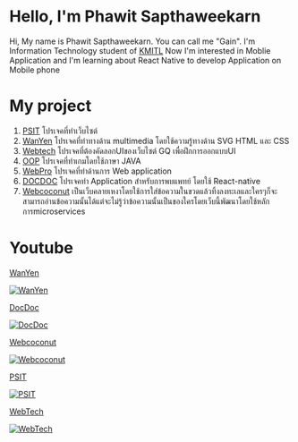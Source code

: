 # Hello, I'm Phawit Sapthaweekarn
Hi, My name is Phawit Sapthaweekarn. You can call me "Gain". I'm Information Technology student of [KMITL](https://www.it.kmitl.ac.th/en/) Now I'm interested in Moblie Application and I'm learning about React Native to develop Application on Mobile phone

# My project
1. [PSIT](https://github.com/phawit-s/PSIT-Project-2019) โปรเจคที่ทำเว็บไซต์
2. [WanYen](https://github.com/fluke1352/WanYen) โปรเจคที่ทำทางด้าน multimedia โดยใช้ความรู้ทางด้าน SVG HTML และ CSS
3. [Webtech](https://github.com/phawit-s/webtech-get-A) โปรเจคที่ต้องคัดลอกUIของเว็บไซต์ GQ เพื่อฝึกการออกแบบUI
4. [OOP](https://github.com/phawit-s/OOP_GET_A) โปรเจคที่ทำเกมโดยใช้ภาษา JAVA
5. [WebPro](https://github.com/phawit-s/webpro_GET_A) โปรเจคที่ทำด้านการ Web application
6. [DOCDOC](https://github.com/phawit-s/docdoc) โปรเจคทำ Application สำหรับการพบแพทย์ โดยใช้ React-native 
7. [Webcoconut](https://github.com/phawit-s/WebCoconut) เป็นเว็บคลายเหงาโดยใช้การใส่ข้อความในขวดแล้วทิ้งลงทะเลและใครๆก็จะสามารถอ่านข้อความนั้นได้แต่จะไม่รู้ว่าข้อความนั้นเป็นของใครโดยเว็บนี้พัฒนาโดยใช้หลักการmicroservices

# Youtube

[WanYen](https://www.youtube.com/watch?v=jvEHmKhoUWg)

[![WanYen](https://i.ytimg.com/an_webp/jvEHmKhoUWg/mqdefault_6s.webp?du=3000&sqp=CODappEG&rs=AOn4CLBcAKlQGqzxFzfpIeURs3O8rkfVoQ)](https://www.youtube.com/watch?v=jvEHmKhoUWg)

[DocDoc](https://youtu.be/MtHY7Z6pYSU)

[![DocDoc](https://i.ytimg.com/an_webp/MtHY7Z6pYSU/mqdefault_6s.webp?du=3000&sqp=CIbjppEG&rs=AOn4CLBM0GJr81q1tEwdK8pC3aoe6yv25Q)](https://youtu.be/MtHY7Z6pYSU)

[Webcoconut](https://www.youtube.com/watch?v=UR9MG89r4Ws)

[![Webcoconut](https://i.ytimg.com/an_webp/UR9MG89r4Ws/mqdefault_6s.webp?du=3000&sqp=CPbzppEG&rs=AOn4CLAOuiOrZ9cOh1vTwd4fB-cbOVEWCA)](https://www.youtube.com/watch?v=UR9MG89r4Ws)

[PSIT](https://youtu.be/GrX8jFsIrqM)

[![PSIT](https://i9.ytimg.com/vi/GrX8jFsIrqM/mq3.jpg?sqp=CODyppEG&rs=AOn4CLBL_4LZtdQcjSQVyOfZpH2Aupuogw)](https://youtu.be/GrX8jFsIrqM)

[WebTech](https://youtu.be/4bvZBjh_1Ak)

[![WebTech](https://i9.ytimg.com/vi/4bvZBjh_1Ak/mq2.jpg?sqp=CIz1ppEG&rs=AOn4CLBmZWCEw2rnJO627yU6li4EtYd7bg)](https://youtu.be/4bvZBjh_1Ak)
